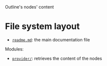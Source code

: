 Outline's nodes' content





# File system layout

- [`readme.md`](./readme.md): the main documentation file

Modules: 

- [`provider/`](./provider/): retrieves the content of the nodes
